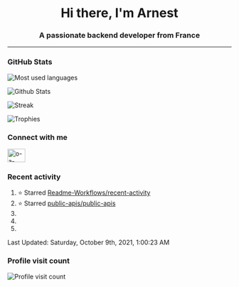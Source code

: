 <h1 align="center">Hi there, I'm Arnest</h1>
<h3 align="center">A passionate backend developer from France</h3>

---

### GitHub Stats

![Most used languages](https://github-readme-stats.vercel.app/api/top-langs/?username=ocruze&langs_count=10&layout=compact&hide=tsql)

![Github Stats](https://github-readme-stats.vercel.app/api?username=ocruze&count_private=true&show_icons=true&title_color=fff&text_color=fff&bg_color=30,36d1dc,904e95)

![Streak](https://github-readme-streak-stats.herokuapp.com/?user=ocruze&)

![Trophies](https://github-profile-trophy.vercel.app/?username=ocruze)

### Connect with me

<p align="left">
<a href="https://linkedin.com/in/o-a-cruze" target="blank"><img align="center" src="https://raw.githubusercontent.com/rahuldkjain/github-profile-readme-generator/master/src/images/icons/Social/linked-in-alt.svg" alt="o-a-cruze" height="30" width="40" /></a>
</p>

### Recent activity

<!--RECENT_ACTIVITY:start-->
1. ⭐ Starred [Readme-Workflows/recent-activity](https://github.com/Readme-Workflows/recent-activity)
2. ⭐ Starred [public-apis/public-apis](https://github.com/public-apis/public-apis)
3. 
4. 
5. 
<!--RECENT_ACTIVITY:end-->

<!--RECENT_ACTIVITY:last_update-->
Last Updated: Saturday, October 9th, 2021, 1:00:23 AM
<!--RECENT_ACTIVITY:last_update_end-->

### Profile visit count

![Profile visit count](https://profile-counter.glitch.me/ocruze/count.svg)
